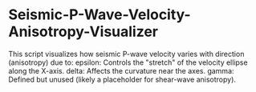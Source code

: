 # Seismic-P-Wave-Velocity-Anisotropy-Visualizer
This script visualizes how seismic P-wave velocity varies with direction (anisotropy) due to:      epsilon: Controls the "stretch" of the velocity ellipse along the X-axis.      delta: Affects the curvature near the axes.      gamma: Defined but unused (likely a placeholder for shear-wave anisotropy).
